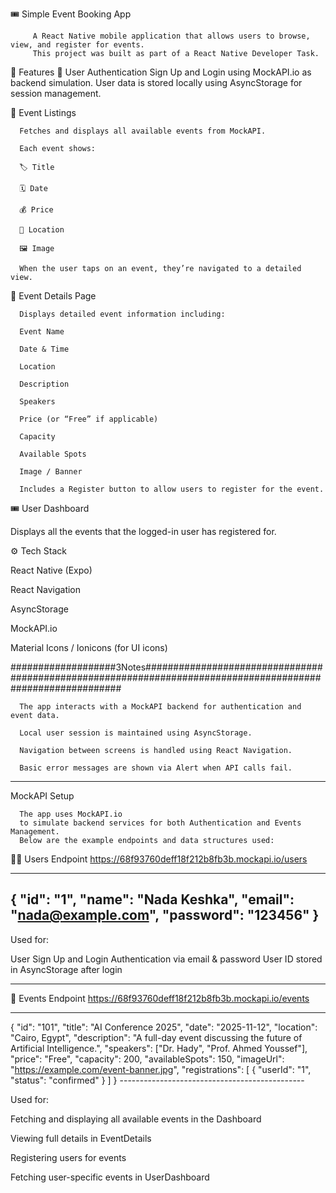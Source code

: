 🎟️ Simple Event Booking App

         A React Native mobile application that allows users to browse, view, and register for events.
         This project was built as part of a React Native Developer Task.

🚀 Features
         👤 User Authentication
          Sign Up and Login using MockAPI.io
          as backend simulation.
          User data is stored locally using AsyncStorage for session management.

📅 Event Listings

      Fetches and displays all available events from MockAPI.
      
      Each event shows:
      
      🏷 Title
      
      🗓 Date
      
      💰 Price
      
      📍 Location
      
      🖼 Image
      
      When the user taps on an event, they’re navigated to a detailed view.

📝 Event Details Page

      Displays detailed event information including:
      
      Event Name
      
      Date & Time
      
      Location
      
      Description
      
      Speakers
      
      Price (or “Free” if applicable)
      
      Capacity
      
      Available Spots
      
      Image / Banner
      
      Includes a Register button to allow users to register for the event.

🎟️ User Dashboard

   Displays all the events that the logged-in user has registered for.
   
   ⚙️ Tech Stack
   
   React Native (Expo)
   
   React Navigation
   
   AsyncStorage

   MockAPI.io
   
   Material Icons / Ionicons (for UI icons)


###################3Notes############################################################################################################

      The app interacts with a MockAPI backend for authentication and event data.
      
      Local user session is maintained using AsyncStorage.
      
      Navigation between screens is handled using React Navigation.
      
      Basic error messages are shown via Alert when API calls fail.


----------------------------------------------------------------------------------------------------------------------------------

MockAPI Setup

      The app uses MockAPI.io
      to simulate backend services for both Authentication and Events Management.
      Below are the example endpoints and data structures used:

 🧍‍♀️ Users Endpoint
      https://68f93760deff18f212b8fb3b.mockapi.io/users

--------------------------------------------
   {
  "id": "1",
  "name": "Nada Keshka",
  "email": "nada@example.com",
  "password": "123456"
  }
--------------------------------------------
Used for:

User Sign Up and Login
Authentication via email & password
User ID stored in AsyncStorage after login

-----------------------------------------------------------------------------------------------------------------------------------------
🎫 Events Endpoint
 https://68f93760deff18f212b8fb3b.mockapi.io/events

 -------------------------------------------
 {
  "id": "101",
  "title": "AI Conference 2025",
  "date": "2025-11-12",
  "location": "Cairo, Egypt",
  "description": "A full-day event discussing the future of Artificial Intelligence.",
  "speakers": ["Dr. Hady", "Prof. Ahmed Youssef"],
  "price": "Free",
  "capacity": 200,
  "availableSpots": 150,
  "imageUrl": "https://example.com/event-banner.jpg",
  "registrations": [
    { "userId": "1", "status": "confirmed" }
  ]
} ----------------------------------------------
  
   Used for:
   
   Fetching and displaying all available events in the Dashboard
   
   Viewing full details in EventDetails
   
   Registering users for events
   
   Fetching user-specific events in UserDashboard




